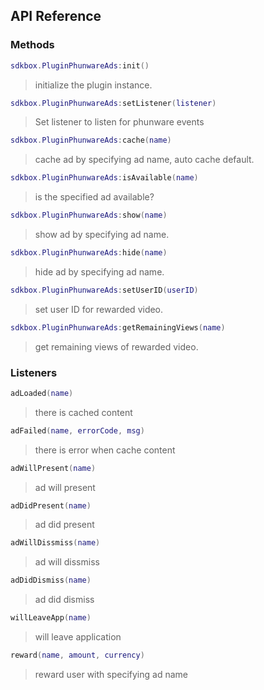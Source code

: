 ## API Reference

### Methods
```lua
sdkbox.PluginPhunwareAds:init()
```
>  initialize the plugin instance.

```lua
sdkbox.PluginPhunwareAds:setListener(listener)
```
> Set listener to listen for phunware events

```lua
sdkbox.PluginPhunwareAds:cache(name)
```
> cache ad by specifying ad name, auto cache default.

```lua
sdkbox.PluginPhunwareAds:isAvailable(name)
```
> is the specified ad available?

```lua
sdkbox.PluginPhunwareAds:show(name)
```
> show ad by specifying ad name.

```lua
sdkbox.PluginPhunwareAds:hide(name)
```
> hide ad by specifying ad name.

```lua
sdkbox.PluginPhunwareAds:setUserID(userID)
```
> set user ID for rewarded video.

```lua
sdkbox.PluginPhunwareAds:getRemainingViews(name)
```
> get remaining views of rewarded video.


### Listeners
```lua
adLoaded(name)
```
> there is cached content

```lua
adFailed(name, errorCode, msg)
```
> there is error when cache content

```lua
adWillPresent(name)
```
> ad will present

```lua
adDidPresent(name)
```
> ad did present

```lua
adWillDissmiss(name)
```
> ad will dissmiss

```lua
adDidDismiss(name)
```
> ad did dismiss

```lua
willLeaveApp(name)
```
> will leave application

```lua
reward(name, amount, currency)
```
> reward user with specifying ad name


